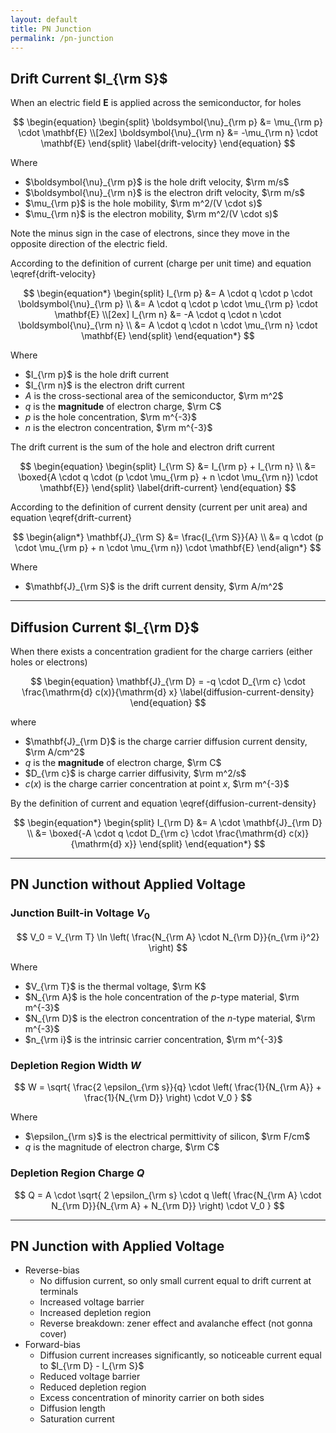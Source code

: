 ```yaml
---
layout: default
title: PN Junction
permalink: /pn-junction
---
```


## Drift Current $I_{\rm S}$

When an electric field $\mathbf{E}$ is applied across the semiconductor, for holes

$$
\begin{equation}
    \begin{split}
        \boldsymbol{\nu}_{\rm p} &= \mu_{\rm p} \cdot \mathbf{E} \\[2ex]
        \boldsymbol{\nu}_{\rm n} &= -\mu_{\rm n} \cdot \mathbf{E}
    \end{split}
    \label{drift-velocity}
\end{equation}
$$

Where
- $\boldsymbol{\nu}_{\rm p}$ is the hole drift velocity, $\rm m/s$
- $\boldsymbol{\nu}_{\rm n}$ is the electron drift velocity, $\rm m/s$
- $\mu_{\rm p}$ is the hole mobility, $\rm m^2/(V \cdot s)$
- $\mu_{\rm n}$ is the electron mobility, $\rm m^2/(V \cdot s)$

Note the minus sign in the case of electrons, since they move in the opposite direction of the electric field.

According to the definition of current (charge per unit time) and equation \eqref{drift-velocity}

$$
\begin{equation*}
    \begin{split}
        I_{\rm p} &= A \cdot q \cdot p \cdot \boldsymbol{\nu}_{\rm p} \\
                  &= A \cdot q \cdot p \cdot \mu_{\rm p} \cdot \mathbf{E} \\[2ex]
        I_{\rm n} &= -A \cdot q \cdot n \cdot \boldsymbol{\nu}_{\rm n} \\
                  &= A \cdot q \cdot n \cdot \mu_{\rm n} \cdot \mathbf{E}
    \end{split}
\end{equation*}
$$

Where
- $I_{\rm p}$ is the hole drift current
- $I_{\rm n}$ is the electron drift current
- $A$ is the cross-sectional area of the semiconductor, $\rm m^2$
- $q$ is the **magnitude** of electron charge, $\rm C$
- $p$ is the hole concentration, $\rm m^{-3}$
- $n$ is the electron concentration, $\rm m^{-3}$

The drift current is the sum of the hole and electron drift current

$$
\begin{equation}
    \begin{split}
        I_{\rm S} &= I_{\rm p} + I_{\rm n} \\
                  &= \boxed{A \cdot q \cdot (p \cdot \mu_{\rm p} + n \cdot \mu_{\rm n}) \cdot \mathbf{E}}
    \end{split}
    \label{drift-current}
\end{equation}
$$

According to the definition of current density (current per unit area) and equation \eqref{drift-current}

$$
\begin{align*}
    \mathbf{J}_{\rm S} &= \frac{I_{\rm S}}{A} \\
                       &= q \cdot (p \cdot \mu_{\rm p} + n \cdot \mu_{\rm n}) \cdot \mathbf{E}
\end{align*}
$$

Where
- $\mathbf{J}_{\rm S}$ is the drift current density, $\rm A/m^2$

---

## Diffusion Current $I_{\rm D}$

When there exists a concentration gradient for the charge carriers (either holes or electrons)

$$
\begin{equation}
    \mathbf{J}_{\rm D} = -q \cdot D_{\rm c} \cdot \frac{\mathrm{d} c(x)}{\mathrm{d} x}
    \label{diffusion-current-density}
\end{equation}
$$

where
- $\mathbf{J}_{\rm D}$ is the charge carrier diffusion current density, $\rm A/cm^2$
- $q$ is the **magnitude** of electron charge, $\rm C$
- $D_{\rm c}$ is charge carrier diffusivity, $\rm m^2/s$
- $c(x)$ is the charge carrier concentration at point $x$, $\rm m^{-3}$

By the definition of current and equation \eqref{diffusion-current-density}

$$
\begin{equation*}
    \begin{split}
        I_{\rm D} &= A \cdot \mathbf{J}_{\rm D} \\
                  &= \boxed{-A \cdot q \cdot D_{\rm c} \cdot \frac{\mathrm{d} c(x)}{\mathrm{d} x}}
    \end{split}
\end{equation*}
$$

---

## PN Junction without Applied Voltage

### Junction Built-in Voltage $V_0$

$$
V_0 = V_{\rm T} \ln \left( \frac{N_{\rm A} \cdot N_{\rm D}}{n_{\rm i}^2} \right)
$$

Where
- $V_{\rm T}$ is the thermal voltage, $\rm K$
- $N_{\rm A}$ is the hole concentration of the *p*-type material, $\rm m^{-3}$
- $N_{\rm D}$ is the electron concentration of the *n*-type material, $\rm m^{-3}$
- $n_{\rm i}$ is the intrinsic carrier concentration, $\rm m^{-3}$

### Depletion Region Width $W$

$$
W = \sqrt{ \frac{2 \epsilon_{\rm s}}{q} \cdot \left( \frac{1}{N_{\rm A}} + \frac{1}{N_{\rm D}} \right) \cdot V_0 }
$$

Where
- $\epsilon_{\rm s}$ is the electrical permittivity of silicon, $\rm F/cm$
- $q$ is the magnitude of electron charge, $\rm C$

### Depletion Region Charge $Q$

$$
Q = A \cdot \sqrt{ 2 \epsilon_{\rm s} \cdot q \left( \frac{N_{\rm A} \cdot N_{\rm D}}{N_{\rm A} + N_{\rm D}} \right) \cdot V_0 }
$$

---

## PN Junction with Applied Voltage
- Reverse-bias
    - No diffusion current, so only small current equal to drift current at terminals
    - Increased voltage barrier
    - Increased depletion region
    - Reverse breakdown: zener effect and avalanche effect (not gonna cover)
- Forward-bias
    - Diffusion current increases significantly, so noticeable current equal to $I_{\rm D} - I_{\rm S}$
    - Reduced voltage barrier
    - Reduced depletion region
    - Excess concentration of minority carrier on both sides
    - Diffusion length
    - Saturation current


